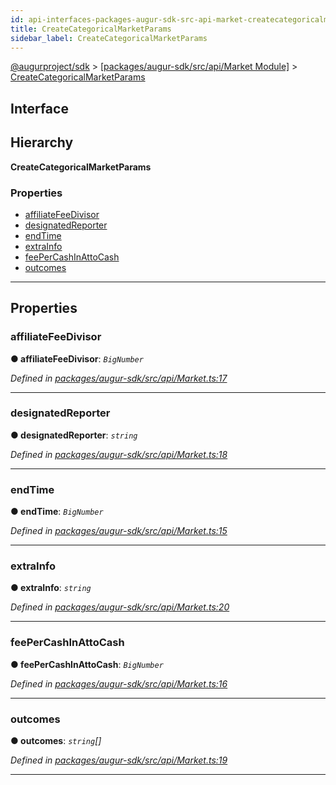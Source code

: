 ```yaml
---
id: api-interfaces-packages-augur-sdk-src-api-market-createcategoricalmarketparams
title: CreateCategoricalMarketParams
sidebar_label: CreateCategoricalMarketParams
---
```


[@augurproject/sdk](api-readme.md) > [[packages/augur-sdk/src/api/Market Module]](api-modules-packages-augur-sdk-src-api-market-module.md) > [CreateCategoricalMarketParams](api-interfaces-packages-augur-sdk-src-api-market-createcategoricalmarketparams.md)

## Interface

## Hierarchy

**CreateCategoricalMarketParams**

### Properties

* [affiliateFeeDivisor](api-interfaces-packages-augur-sdk-src-api-market-createcategoricalmarketparams.md#affiliatefeedivisor)
* [designatedReporter](api-interfaces-packages-augur-sdk-src-api-market-createcategoricalmarketparams.md#designatedreporter)
* [endTime](api-interfaces-packages-augur-sdk-src-api-market-createcategoricalmarketparams.md#endtime)
* [extraInfo](api-interfaces-packages-augur-sdk-src-api-market-createcategoricalmarketparams.md#extrainfo)
* [feePerCashInAttoCash](api-interfaces-packages-augur-sdk-src-api-market-createcategoricalmarketparams.md#feepercashinattocash)
* [outcomes](api-interfaces-packages-augur-sdk-src-api-market-createcategoricalmarketparams.md#outcomes)

---

## Properties

<a id="affiliatefeedivisor"></a>

###  affiliateFeeDivisor

**● affiliateFeeDivisor**: *`BigNumber`*

*Defined in [packages/augur-sdk/src/api/Market.ts:17](https://github.com/AugurProject/augur/blob/a689f5d0f9/packages/augur-sdk/src/api/Market.ts#L17)*

___
<a id="designatedreporter"></a>

###  designatedReporter

**● designatedReporter**: *`string`*

*Defined in [packages/augur-sdk/src/api/Market.ts:18](https://github.com/AugurProject/augur/blob/a689f5d0f9/packages/augur-sdk/src/api/Market.ts#L18)*

___
<a id="endtime"></a>

###  endTime

**● endTime**: *`BigNumber`*

*Defined in [packages/augur-sdk/src/api/Market.ts:15](https://github.com/AugurProject/augur/blob/a689f5d0f9/packages/augur-sdk/src/api/Market.ts#L15)*

___
<a id="extrainfo"></a>

###  extraInfo

**● extraInfo**: *`string`*

*Defined in [packages/augur-sdk/src/api/Market.ts:20](https://github.com/AugurProject/augur/blob/a689f5d0f9/packages/augur-sdk/src/api/Market.ts#L20)*

___
<a id="feepercashinattocash"></a>

###  feePerCashInAttoCash

**● feePerCashInAttoCash**: *`BigNumber`*

*Defined in [packages/augur-sdk/src/api/Market.ts:16](https://github.com/AugurProject/augur/blob/a689f5d0f9/packages/augur-sdk/src/api/Market.ts#L16)*

___
<a id="outcomes"></a>

###  outcomes

**● outcomes**: *`string`[]*

*Defined in [packages/augur-sdk/src/api/Market.ts:19](https://github.com/AugurProject/augur/blob/a689f5d0f9/packages/augur-sdk/src/api/Market.ts#L19)*

___

